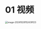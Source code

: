 # 01 视频

<img src="https://cvp.oss-cn-shanghai.aliyuncs.com/202410281524689.png" alt="image-20241028152439123" style="zoom:50%;" />
